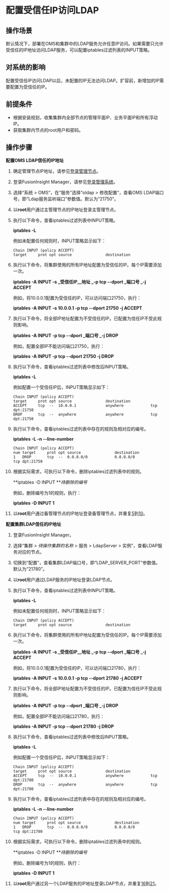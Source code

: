 # 配置受信任IP访问LDAP<a name="admin_guide_000274"></a>

## 操作场景<a name="sa6e92d3e96a449ceb538d27eb5a7209f"></a>

默认情况下，部署在OMS和集群中的LDAP服务允许任意IP访问。如果需要只允许受信任的IP地址访问LDAP服务，可以配置iptables过滤列表的INPUT策略。

## 对系统的影响<a name="sa494c29a5201459eb81d0c35196c86ea"></a>

配置受信任IP访问LDAP以后，未配置的IP无法访问LDAP。扩容前，新增加的IP需要配置为受信任的IP。

## 前提条件<a name="s054c83a4f74c4d36a38c0b5cf96a62ac"></a>

-   根据安装规划，收集集群内全部节点的管理平面IP、业务平面IP和所有浮动IP。
-   获取集群内节点的root用户和密码。

## 操作步骤<a name="saeab6358042e4f05986a84acf19d9630"></a>

**配置OMS LDAP信任的IP地址**

1.  确定管理节点IP地址，请参见[登录管理节点](登录管理节点.md)。
2.  登录FusionInsight Manager，请参见[登录管理系统](登录管理系统.md)。
3.  选择“系统  \>  OMS“，在“服务”选择“oldap  \>  修改配置“，查看OMS LDAP端口号，即“Ldap服务监听端口”参数值。默认为“21750”。
4.  以**root**用户通过主管理节点的IP地址登录主管理节点。
5.  <a name="li727167195016"></a>执行以下命令，查看iptables过滤列表中INPUT策略。

    **iptables -L**

    例如未配置任何规则时，INPUT策略显示如下：

    ```
    Chain INPUT (policy ACCEPT) 
    target     prot opt source               destination              
    ```

6.  执行以下命令，将集群使用的所有IP地址配置为受信任的IP。每个IP需要添加一次。

    **iptables -A INPUT -s **_受信任IP__地址 _**-p tcp --dport **_端口号 _**-j ACCEPT**

    例如，将10.0.0.1配置为受信任的IP，可以访问端口21750，执行：

    **iptables -A INPUT -s 10.0.0.1 -p tcp --dport 21750 -j ACCEPT**

7.  执行以下命令，将全部IP地址配置为不受信任的IP。已配置为信任IP不受此规则影响。

    **iptables -A INPUT -p tcp --dport **_端口号 _**-j DROP**

    例如，配置全部IP不能访问端口21750，执行：

    **iptables -A INPUT -p tcp --dport 21750 -j DROP**

8.  执行以下命令，查看iptables过滤列表中修改后INPUT策略。

    **iptables -L**

    例如配置一个受信任IP后，INPUT策略显示如下：

    ```
    Chain INPUT (policy ACCEPT) 
    target     prot opt source               destination          
    ACCEPT     tcp  --  10.0.0.1             anywhere            tcp dpt:21750 
    DROP       tcp  --  anywhere             anywhere            tcp dpt:21750     
    ```

9.  执行以下命令，查看iptables过滤列表中存在的规则及相对应的编号。

    **iptables -L -n --line-number**

    ```
    Chain INPUT (policy ACCEPT) 
    num target     prot opt source               destination          
    1   DROP       tcp  --  0.0.0.0/0            0.0.0.0/0           tcp dpt:21750     
    ```

10. <a name="li28581039195016"></a>根据实际需求，可执行以下命令，删除iptables过滤列表中的规则。

    **iptables -D INPUT **_待删除的编号_

    例如，删除编号为1的规则，执行：

    **iptables -D INPUT 1**

11. 以**root**用户通过备管理节点的IP地址登录备管理节点，并重复[5](#li727167195016)到[10](#li28581039195016)。

**配置集群LDAP信任的IP地址**

1.  登录FusionInsight Manager。
2.  选择“集群 \>  _待操作集群的名称_  \> 服务 \> LdapServer \> 实例”，查看LDAP服务对应的节点。
3.  切换到“配置”，查看集群LDAP端口号，即“LDAP\_SERVER\_PORT”参数值。默认为“21780”。
4.  以**root**用户通过LDAP服务的IP地址登录LDAP节点。
5.  <a name="li41253757195016"></a>执行以下命令，查看iptables过滤列表中INPUT策略。

    **iptables -L**

    例如未配置任何规则时，INPUT策略显示如下：

    ```
    Chain INPUT (policy ACCEPT) 
    target     prot opt source               destination              
    ```

6.  执行以下命令，将集群使用的所有IP地址配置为受信任的IP。每个IP需要添加一次。

    **iptables -A INPUT -s **_受信任IP__地址 _**-p tcp --dport **_端口号 _**-j ACCEPT**

    例如，将10.0.0.1配置为受信任的IP，可以访问端口21780，执行：

    **iptables -A INPUT -s 10.0.0.1 -p tcp --dport 21780 -j ACCEPT**

7.  执行以下命令，将全部IP地址配置为不受信任的IP。已配置为信任IP不受此规则影响。

    **iptables -A INPUT -p tcp --dport **_端口号 _**-j DROP**

    例如，配置全部IP不能访问端口21780，执行：

    **iptables -A INPUT -p tcp --dport 21780 -j DROP**

8.  执行以下命令，查看iptables过滤列表中修改后INPUT策略。

    **iptables -L**

    例如配置一个受信任IP后，INPUT策略显示如下：

    ```
    Chain INPUT (policy ACCEPT) 
    target     prot opt source               destination          
    ACCEPT     tcp  --  10.0.0.1             anywhere            tcp dpt:21780 
    DROP       tcp  --  anywhere             anywhere            tcp dpt:21780     
    ```

9.  执行以下命令，查看iptables过滤列表中存在的规则及相对应的编号。

    **iptables -L -n --line-number**

    ```
    Chain INPUT (policy ACCEPT) 
    num target     prot opt source               destination          
    1   DROP       tcp  --  0.0.0.0/0            0.0.0.0/0           tcp dpt:21780     
    ```

10. <a name="li48007687195016"></a>根据实际需求，可执行以下命令，删除iptables过滤列表中的规则。

    **iptables -D INPUT **_待删除的编号_

    例如，删除编号为1的规则，执行：

    **iptables -D INPUT 1**

11. 以**root**用户通过另一个LDAP服务的IP地址登录LDAP节点，并重复[16](#li41253757195016)到[21](#li48007687195016)。

